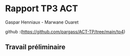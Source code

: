 # Rapport TP3 ACT

Gaspar Henniaux - Marwane Ouaret

github :(https://github.com/pargass/ACT-TP/tree/main/tp4)

## Travail préliminaire